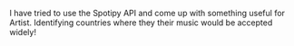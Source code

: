 I have tried to use the Spotipy API and come up with something useful for Artist.
Identifying countries where they their music would be accepted widely!

